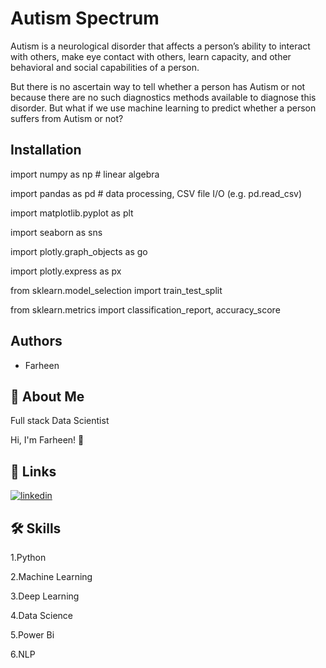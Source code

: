 
# Autism Spectrum

Autism is a neurological disorder that affects a person’s ability to interact with others, make eye contact with others, learn capacity, and other behavioral and social capabilities of a person.

But there is no ascertain way to tell whether a person has Autism or not because there are no such diagnostics methods available to diagnose this disorder. But what if we use machine learning to predict whether a person suffers from Autism or not? 
## Installation
import numpy as np # linear algebra

import pandas as pd # data processing, CSV file I/O (e.g. pd.read_csv)

import matplotlib.pyplot as plt

import seaborn as sns

import plotly.graph_objects as go

import plotly.express as px

from sklearn.model_selection import train_test_split

from sklearn.metrics import classification_report, accuracy_score
​





## Authors

- Farheen


## 🚀 About Me
Full stack Data Scientist

Hi, I'm Farheen! 👋


## 🔗 Links
[![linkedin](https://img.shields.io/badge/linkedin-0A66C2?style=for-the-badge&logo=linkedin&logoColor=white)](https://www.linkedin.com/in/farheen-shaukat-83a7b9b6)


## 🛠 Skills
1.Python

2.Machine Learning

3.Deep Learning

4.Data Science

5.Power Bi

6.NLP



